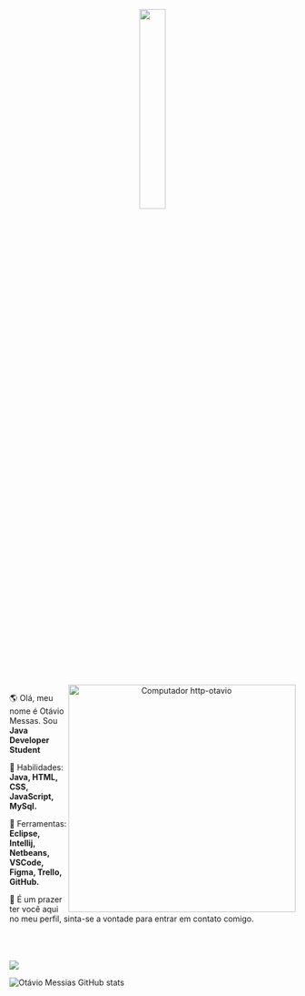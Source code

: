 <p align = "center">
  <img src = "https://media.giphy.com/media/MeJgB3yMMwIaHmKD4z/giphy.gif" width = "30%">
  <br> <br>

<img src="https://raw.githubusercontent.com/MicaelliMedeiros/micaellimedeiros/master/image/computer-illustration.png" min-width="400px" max-width="400px" width="400px" align="right" alt="Computador http-otavio">

<!--<img src="pc.svg" min-width="300px" max-width="300px" width="300px" align="right" alt="Computador">-->

<p align="left"> 
  🌎 Olá, meu nome é Otávio Messas. Sou <strong>Java Developer Student </strong>
</p>

<p align="left">
  🦄 Habilidades: <strong>Java, HTML, CSS, JavaScript, MySql.</strong>
</p>

<p align="left">
  💼 Ferramentas: <strong>Eclipse, Intellij, Netbeans, VSCode, Figma, Trello, GitHub.</strong>
</p>

<p align="left">
  💌 É um prazer ter você aqui no meu perfil, sinta-se a vontade para entrar em contato comigo.

<br><br>  
  <a href="https://www.linkedin.com/in/ot%C3%A1vio-messias/" alt="Linkedin">
    <img src="https://img.shields.io/badge/-Linkedin-1C1C1C?style=for-the-badge&logo=Linkedin&logoColor=00FFFF&link=https://www.linkedin.com/in/ot%C3%A1vio-messias/"/>
  </a>
  
  
</p>  


![Otávio Messias GitHub stats](https://github-readme-stats.vercel.app/api?username=http-otavio&show_icons=true&theme=radical)


